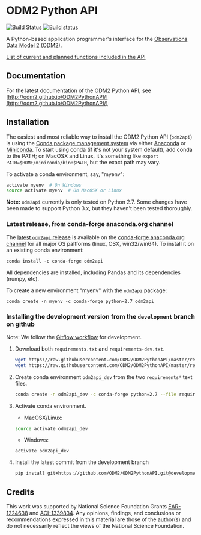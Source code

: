 ODM2 Python API
===============

[![Build Status](https://travis-ci.org/ODM2/ODM2PythonAPI.svg?branch=master)](https://travis-ci.org/ODM2/ODM2PythonAPI)
[![Build status](https://ci.appveyor.com/api/projects/status/c13bxn6xvgv5kglt?svg=true)](https://ci.appveyor.com/project/odm2bot/odm2pythonapi)


A Python-based application programmer's interface for the
[Observations Data Model 2 (ODM2)](http://odm2.org).

[List of current and planned functions included in the API](https://github.com/ODM2/ODM2PythonAPI/blob/master/doc/APIFunctionList.md)

## Documentation

For the latest documentation of the ODM2 Python API, see [http://odm2.github.io/ODM2PythonAPI/](http://odm2.github.io/ODM2PythonAPI/)

## Installation

The easiest and most reliable way to install the ODM2 Python API (`odm2api`) is using the
[Conda package management system](http://conda.pydata.org/docs/)
via either
[Anaconda](https://www.continuum.io/downloads)
or
[Miniconda](http://conda.pydata.org/miniconda.html).
To start using conda (if it's not your system default),
add conda to the PATH; on MacOSX and Linux,
it's something like `export PATH=$HOME/miniconda/bin:$PATH`,
but the exact path may vary.

To activate a conda environment, say, "myenv":

```bash
activate myenv  # On Windows
source activate myenv  # On MacOSX or Linux
```

**Note:** `odm2api` currently is only tested on Python 2.7. Some changes have been made to support Python 3.x,
but they haven't been tested thoroughly.


### Latest release, from conda-forge anaconda.org channel

The
[latest `odm2api` release](https://github.com/ODM2/ODM2PythonAPI/releases)
is available on the
[conda-forge anaconda.org channel](https://anaconda.org/conda-forge/odm2api)
for all major OS paltforms (linux, OSX, win32/win64).
To install it on an existing conda environment:

```
conda install -c conda-forge odm2api
```

All dependencies are installed,
including Pandas and its dependencies (numpy, etc).

To create a new environment "myenv" with the `odm2api` package:

```
conda create -n myenv -c conda-forge python=2.7 odm2api
```

### Installing the development version from the `development` branch on github

Note: We follow the [Gitflow workflow](https://www.atlassian.com/git/tutorials/comparing-workflows/gitflow-workflow) for development.

1. Download both `requirements.txt` and `requirements-dev.txt`.
    ``` bash
    wget https://raw.githubusercontent.com/ODM2/ODM2PythonAPI/master/requirements.txt
    wget https://raw.githubusercontent.com/ODM2/ODM2PythonAPI/master/requirements-dev.txt
    ```

2. Create conda environment `odm2api_dev` from the two `requirements*` text files.
    ```bash
    conda create -n odm2api_dev -c conda-forge python=2.7 --file requirements.txt --file requirements-dev.txt
    ```

3. Activate conda environment.
   - MacOSX/Linux:
   ```bash
   source activate odm2api_dev
   ```
   - Windows:
   ```
   activate odm2api_dev
   ```
    
3. Install the latest commit from the development branch
    ```bash
    pip install git+https://github.com/ODM2/ODM2PythonAPI.git@development#egg=odm2api
    ```

## Credits

This work was supported by National Science Foundation Grants
[EAR-1224638](http://www.nsf.gov/awardsearch/showAward?AWD_ID=1224638)
and
[ACI-1339834](http://www.nsf.gov/awardsearch/showAward?AWD_ID=1339834).
Any opinions, findings,
and conclusions or recommendations expressed in this material are those of the author(s) and do not necessarily reflect the views of the National Science Foundation.
